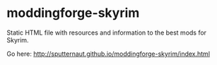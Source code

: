 moddingforge-skyrim
===================

Static HTML file with resources and information to the best mods for Skyrim.

Go here: http://sputternaut.github.io/moddingforge-skyrim/index.html
